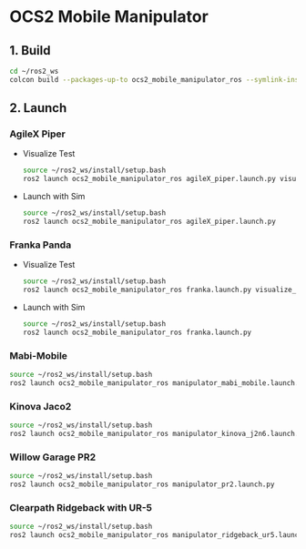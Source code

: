 # OCS2 Mobile Manipulator

## 1. Build

```bash
cd ~/ros2_ws
colcon build --packages-up-to ocs2_mobile_manipulator_ros --symlink-install
```

## 2. Launch
### AgileX Piper
* Visualize Test
    ```bash
    source ~/ros2_ws/install/setup.bash
    ros2 launch ocs2_mobile_manipulator_ros agileX_piper.launch.py visualize_only:=true
    ```
* Launch with Sim
    ```bash
    source ~/ros2_ws/install/setup.bash
    ros2 launch ocs2_mobile_manipulator_ros agileX_piper.launch.py
    ```
### Franka Panda
* Visualize Test
    ```bash
    source ~/ros2_ws/install/setup.bash
    ros2 launch ocs2_mobile_manipulator_ros franka.launch.py visualize_only:=true
    ```
* Launch with Sim
    ```bash
    source ~/ros2_ws/install/setup.bash
    ros2 launch ocs2_mobile_manipulator_ros franka.launch.py
    ```

### Mabi-Mobile

```bash
source ~/ros2_ws/install/setup.bash
ros2 launch ocs2_mobile_manipulator_ros manipulator_mabi_mobile.launch.py
```

### Kinova Jaco2

```bash
source ~/ros2_ws/install/setup.bash
ros2 launch ocs2_mobile_manipulator_ros manipulator_kinova_j2n6.launch.py
```

### Willow Garage PR2

```bash
source ~/ros2_ws/install/setup.bash
ros2 launch ocs2_mobile_manipulator_ros manipulator_pr2.launch.py
```

### Clearpath Ridgeback with UR-5

```bash
source ~/ros2_ws/install/setup.bash
ros2 launch ocs2_mobile_manipulator_ros manipulator_ridgeback_ur5.launch.py 
```
